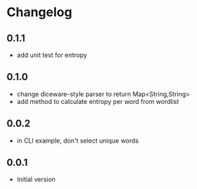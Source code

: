 # Changelog

## 0.1.1

- add unit test for entropy

## 0.1.0 

- change diceware-style parser to return Map<String,String>
- add method to calculate entropy per word from wordlist 

## 0.0.2 

- in CLI example, don't select unique words

## 0.0.1

- Initial version
